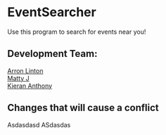 # EventSearcher
Use this program to search for events near you!

## Development Team:
[Arron Linton](https://github.com/ArronJLinton)  
[Matty J](https://github.com/JattMohnson)  
[Kieran Anthony](https://github.com/zekkxx)  

## Changes that will cause a conflict
Asdasdasd
ASdasdas
